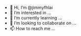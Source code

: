 - 👋 Hi, I’m @jimmyfhlai
- 👀 I’m interested in ...
- 🌱 I’m currently learning ...
- 💞️ I’m looking to collaborate on ...
- 📫 How to reach me ...

<!---
jimmyfhlai/jimmyfhlai is a ✨ special ✨ repository because its `README.md` (this file) appears on your GitHub profile.
You can click the Preview link to take a look at your changes.
--->
